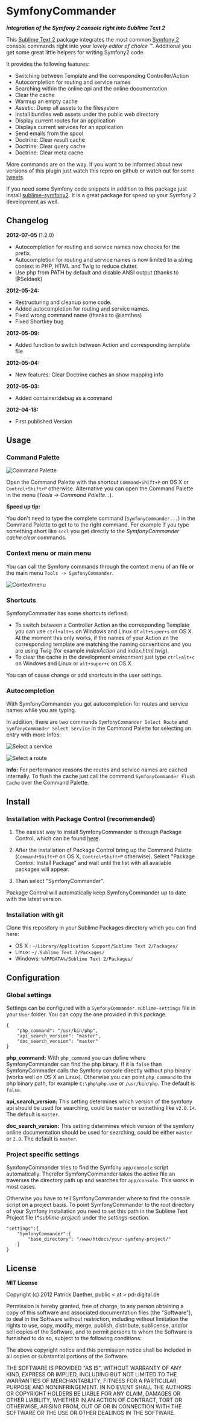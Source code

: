 # SymfonyCommander

**_Integration of the Symfony 2 console right into Sublime Text 2_**

This [Sublime Text 2](http://sublimetext.com/) package integrates the most common [Symfony 2](http://www.symfony.com) console commands right into your _lovely editor of choice &trade;_.
Additional you get some great little helpers for writing Symfony2 code.

It provides the following features:

- Switching between Template and the corresponding Controller/Action
- Autocompletion for routing and service names
- Searching within the online api and the online documentation
- Clear the cache
- Warmup an empty cache
- Assetic: Dump all assets to the filesystem
- Install bundles web assets under the public web directory
- Display current routes for an application
- Displays current services for an application
- Send emails from the spool
- Doctrine: Clear result cache
- Doctrine: Clear query cache
- Doctrine: Clear meta cache

More commands are on the way.
If you want to be informed about new versions of this plugin just watch this repro on github or watch out for some [tweets](https://twitter.com/#!/pdaether).

If you need some Symfony code snippets in addition to this package just install [sublime-symfony2](https://github.com/raulfraile/sublime-symfony2). It is a great package for speed up your Symfony 2 development as well.

## Changelog

**2012-07-05** (1.2.0)

- Autocompletion for routing and service names now checks for the prefix.
- Autocompletion for routing and service names is now limited to a string context in PHP, HTML and Twig to reduce clutter.
- Use php from PATH by default and disable ANSI output (thanks to @Seldaek)

**2012-05-24:** 

- Restructuring and cleanup some code.
- Added autocompletion for routing and service names.
- Fixed wrong command name (thanks to @iamthes)
- Fixed Shortkey bug

**2012-05-09:** 

- Added function to switch between Action and corresponding template file

**2012-05-04:** 

- New features: Clear Doctrine caches an show mapping info

**2012-05-03:** 

- Added container:debug as a command

**2012-04-18:** 

- First published Version

## Usage

### Command Palette

![Command Palette](http://pdaether.github.com/images/command_palette.jpg "Command Palette")

Open the Command Palette with the shortcut `Command+Shift+P` on OS X or `Control+Shift+P` otherwise.
Alternative you can open the Command Palette in the menu (_Tools -> Command Palette..._).

**Speed up tip:**

You don't need to type the complete command (`SymfonyCommander...`) in the Command Palette to get to to the right command.
For example if you type something short like `sccl` you get directly to the _SymfonyCommander cache:clear_ commands.

### Context menu or main menu

You can call the Symfony commands through the context menu of an file or the main menu `Tools -> SymfonyCommander`.

![Contextmenu](http://pdaether.github.com/images/contextmenu.jpg "Contextmenu")

### Shortcuts

SymfonyCommader has some shortcuts defined:

 - To switch between a Controller Action an the corresponding Template you can use `ctrl+alt+s` on Windows and Linux or `alt+super+s` on OS X. At the moment this only works, if the names of your Action an the corresponding template are matching the naming conventions and you are using Twig (for example _indexAction_ and _index.html.twig_).
 - To clear the cache in the development environment just type  `ctrl+alt+c` on Windows and Linux or `alt+super+c` on OS X.

 You can of cause change or add shortcuts in the user settings.

### Autocompletion

 With SymfonyCommander you get autocompletion for routes and service names while you are typing.

 In addition, there are two commands `SymfonyCommander Select Route` and `SymfonyCommander Select Service` in the Command Palette for selecting an entry with more Infos:

![Select a service](http://pdaether.github.com/images/select_a_container.jpg "Select a service")

![Select a route](http://pdaether.github.com/images/select_a_route.jpg "Select a route")

**Info:** For performance reasons the routes and service names are cached internally.
To flush the cache just call the command `SymfonyCommander Flush Cache` over the Command Palette.

## Install

### Installation with Package Control (recommended)

1. The easiest way to install SymfonyCommander is through Package Control, which can be found [here](http://wbond.net/sublime_packages/package_control).

2. After the installation of Package Control bring up the Command Palette (`Command+Shift+P` on OS X, `Control+Shift+P` otherwise). Select "Package Control: Install Package" and wait until the list with all available packages will appear. 

3. Than select "SymfonyCommander". 

Package Control will automatically keep SymfonyCommander up to date with the latest version.


### Installation with git

Clone this repository in your Sublime Packages directory which you can find here:

- OS X : `~/Library/Application Support/Sublime Text 2/Packages/`
- Linux: `~/.Sublime Text 2/Packages/`
- Windows: `%APPDATA%/Sublime Text 2/Packages/`

## Configuration

### Global settings

Settings can be configured with a `SymfonyCommander.sublime-settings` file in your `User` folder.
You can copy the one provided in this package.

	{
		"php_command": "/usr/bin/php",
		"api_search_version": "master",
		"doc_search_version": "master"
	}

**php_command:** With `php_command` you can define where SymfonyCommander can find the php binary. If it is `false` than SymfonyCommader calls the Symfony console directly without php binary (works well on OS X an Linux).
Otherwise you can point `php_command` to the php binary path, for example `C:\php\php.exe` or `/usr/bin/php`.
The default is `false`.

**api_search_version:** This setting determines which version of the symfony api should be used for searching, could be `master` or something like `v2.0.14`. The default is `master`.

**doc_search_version:** This setting determines which version of the symfony online documentation should be used for searching, could be either `master` or `2.0`. The default is `master`.


### Project specific settings

SymfonyCommander tries to find the Symfony `app/console` script automatically. Therefor SymfonyCommander takes the active file an traverses the directory path up and searches for `app/console`.
This works in most cases.

Otherwise you have to tell SymfonyCommander where to find the console script on a project basis.
To point SymfonyCommander to the root directory of your Symfony installation you need to set this path in the Sublime Text Project file (_*.sublime-project_) under the _settings_-section.

	"settings":{
		"SymfonyCommander":{
			"base_directory": "/www/htdocs/your-symfony-project/"
		}
	}


## License

**MIT License**


Copyright (c) 2012 Patrick Daether, public < at > pd-digital.de

Permission is hereby granted, free of charge, to any person obtaining a
copy of this software and associated documentation files (the "Software"),
to deal in the Software without restriction, including without limitation
the rights to use, copy, modify, merge, publish, distribute, sublicense,
and/or sell copies of the Software, and to permit persons to whom the
Software is furnished to do so, subject to the following conditions:

The above copyright notice and this permission notice shall be included in
all copies or substantial portions of the Software.

THE SOFTWARE IS PROVIDED "AS IS", WITHOUT WARRANTY OF ANY KIND, EXPRESS OR
IMPLIED, INCLUDING BUT NOT LIMITED TO THE WARRANTIES OF MERCHANTABILITY,
FITNESS FOR A PARTICULAR PURPOSE AND NONINFRINGEMENT. IN NO EVENT SHALL
THE AUTHORS OR COPYRIGHT HOLDERS BE LIABLE FOR ANY CLAIM, DAMAGES OR OTHER
LIABILITY, WHETHER IN AN ACTION OF CONTRACT, TORT OR OTHERWISE, ARISING
FROM, OUT OF OR IN CONNECTION WITH THE SOFTWARE OR THE USE OR OTHER
DEALINGS IN THE SOFTWARE.

